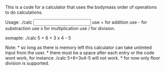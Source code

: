 This is a code for a calculator that uses the bodymass order of operations to do calculations.

Usage:  ./calc <input>
 use + for addition
 use - for substraction
 use x for multiplication
 use / for division. 

exmaple:  ./calc 5 + 6 + 3 x 4 - 5

Note: * so long as there is memory left this calculator can take unlimted input from the user.
      * there must be a space after each entry or the code wont work, for instance ./calc 5+6+3x4-5 will not work.
      * for now only floor division is supported.
